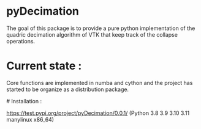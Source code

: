 # pyDecimation
The goal of this package is to provide a pure python implementation of the quadric decimation algorithm of VTK that keep track of the collapse operations.

# Current state :

Core functions are implemented in numba and cython and the project has started to be organize as a distribution package.

# Installation : 

https://test.pypi.org/project/pyDecimation/0.0.1/ (Python 3.8 3.9 3.10 3.11 manylinux x86_64)